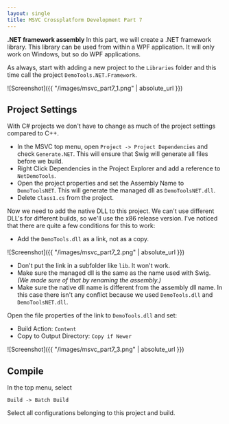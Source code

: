 ```yaml
---
layout: single
title: MSVC Crossplatform Development Part 7
---
```

**.NET framework assembly** In this part, we will create a .NET framework library. This library can be used from within a WPF application. It will only work on Windows, but so do WPF applications.
<!--more-->

As always, start with adding a new project to the `Libraries` folder and this time call the project `DemoTools.NET.Framework`.

![Screenshot]({{ "/images/msvc_part7_1.png" | absolute_url }})

## Project Settings
With C# projects we don't have to change as much of the project settings compared to C++.

* In the MSVC top menu, open `Project -> Project Dependencies` and check `Generate.NET`. This will ensure that Swig will generate all files before we build.
* Right Click Dependencies in the Project Explorer and add a reference to `NetDemoTools`.
* Open the project properties and set the Assembly Name to `DemoToolsNET`. This will generate the managed dll as `DemoToolsNET.dll`.
* Delete `Class1.cs` from the project. 

Now we need to add the native DLL to this project. We can't use different DLL's for different builds, so we'll use the x86 release version. I've noticed that there are quite a few conditions for this to work:
* Add the `DemoTools.dll` as a link, not as a copy.

![Screenshot]({{ "/images/msvc_part7_2.png" | absolute_url }})

* Don't put the link in a subfolder like `lib`. It won't work.
* Make sure the managed dll is the same as the name used with Swig. *(We made sure of that by renaming the assembly.)*
* Make sure the native dll name is different from the assembly dll name. In this case there isn't any conflict because we used `DemoTools.dll` and `DemoToolsNET.dll`.

Open the file properties of the link to `DemoTools.dll` and set:
- Build Action: `Content`
- Copy to Output Directory: `Copy if Newer`

![Screenshot]({{ "/images/msvc_part7_3.png" | absolute_url }})

## Compile

In the top menu, select

`Build -> Batch Build`

Select all configurations belonging to this project and build.